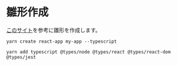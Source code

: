 # 雛形作成

[このサイト](https://create-react-app.dev/docs/adding-typescript/?utm_campaign=Fullstack%2BReact&utm_medium=web&utm_source=Fullstack_React_122)を参考に雛形を作成します。

```
yarn create react-app my-app --typescript
```

```
yarn add typescript @types/node @types/react @types/react-dom @types/jest
```
